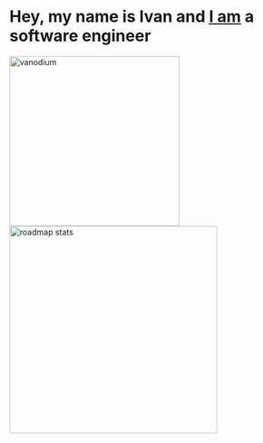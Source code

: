 # Hey, my name is Ivan and [I am](https://www.linkedin.com/in/ivansharikov) a software engineer

<div><img align="left" width="300" src="https://github-readme-stats.vercel.app/api/top-langs?username=vanodium&show_icons=true&locale=en&layout=compact&theme=apprentice" alt="vanodium" /><a href="https://roadmap.sh/u/vanodium"><img width="366" alight="right" src="https://roadmap.sh/card/wide/66ca4bb992ec1a8a732f0970?variant=dark&roadmaps=golang" alt="roadmap stats"/></a></div>
